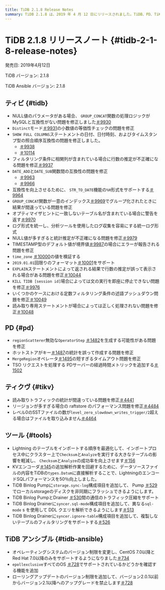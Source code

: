 ```yaml
---
title: TiDB 2.1.8 Release Notes
summary: TiDB 2.1.8 は、2019 年 4 月 12 日にリリースされました。TiDB、PD、TiKV、ツール、TiDB Ansible のさまざまなバグ修正と改善が含まれています。注目すべき修正には、MySQL との互換性の問題、不正確な統計推定、パフォーマンスの改善などがあります。このリリースでは、TiDB Binlog PumpとDrainerの新しい構成項目と機能も追加されています。さらに、TiDB Ansible には、オペレーティング システムのバージョン制限とローリング アップデートが導入されました。
---
```


# TiDB 2.1.8 リリースノート {#tidb-2-1-8-release-notes}

発売日: 2019年4月12日

TiDB バージョン: 2.1.8

TiDB Ansible バージョン: 2.1.8

## ティビ {#tidb}

-   NULL値のパラメータがある場合、 `GROUP_CONCAT`関数の処理ロジックがMySQLと互換性がない問題を修正しました[＃9930](https://github.com/pingcap/tidb/pull/9930)
-   `Distinct`モード[＃9931](https://github.com/pingcap/tidb/pull/9931)の小数値の等価性チェックの問題を修正
-   `SHOW FULL COLUMNS`ステートメントの日付、日付時刻、およびタイムスタンプ型の照合順序互換性の問題を修正しました。
    -   [＃9938](https://github.com/pingcap/tidb/pull/9938)
    -   [＃10114](https://github.com/pingcap/tidb/pull/10114)
-   フィルタリング条件に相関列が含まれている場合に行数の推定が不正確になる問題を修正[＃9937](https://github.com/pingcap/tidb/pull/9937)
-   `DATE_ADD`と`DATE_SUB`関数間の互換性の問題を修正
    -   [＃9963](https://github.com/pingcap/tidb/pull/9963)
    -   [＃9966](https://github.com/pingcap/tidb/pull/9966)
-   互換性を向上させるために、 `STR_TO_DATE`機能の`%H`形式をサポートする[＃9964](https://github.com/pingcap/tidb/pull/9964)
-   `GROUP_CONCAT`関数が一意のインデックス[＃9969](https://github.com/pingcap/tidb/pull/9969)でグループ化されたときに結果が間違っている問題を修正
-   オプティマイザヒントに一致しないテーブル名が含まれている場合に警告を返す[＃9970](https://github.com/pingcap/tidb/pull/9970)
-   ログ形式を統一し、分析ツールを使用したログ収集を容易にする統一ログ形式
-   NULL値が多すぎると統計推定が不正確になる問題を修正[＃9979](https://github.com/pingcap/tidb/pull/9979)
-   TIMESTAMP型のデフォルト値が境界値[＃9987](https://github.com/pingcap/tidb/pull/9987)の場合にエラーが報告される問題を修正
-   `time_zone` [＃10000](https://github.com/pingcap/tidb/pull/10000)の値を検証する
-   `2019.01.01`回限りのフォーマット[＃10001](https://github.com/pingcap/tidb/pull/10001)をサポート
-   `EXPLAIN`ステートメントによって返される結果で行数の推定が誤って表示される場合がある問題を修正[＃10044](https://github.com/pingcap/tidb/pull/10044)
-   `KILL TIDB [session id]`場合によっては文の実行を即座に停止できない問題を修正[＃9976](https://github.com/pingcap/tidb/pull/9976)
-   いくつかのケースにおける定数フィルタリング条件の述語プッシュダウン問題を修正[＃10049](https://github.com/pingcap/tidb/pull/10049)
-   読み取り専用ステートメントが場合によっては正しく処理されない問題を修正[＃10048](https://github.com/pingcap/tidb/pull/10048)

## PD {#pd}

-   `regionScatterer`無効な`OperatorStep` [＃1482](https://github.com/pingcap/pd/pull/1482)を生成する可能性がある問題を修正
-   ホットストアがキー[＃1487](https://github.com/pingcap/pd/pull/1487)の統計を誤って作成する問題を修正
-   `MergeRegion`オペレータ[＃1495](https://github.com/pingcap/pd/pull/1495)の短すぎるタイムアウト問題を修正
-   TSO リクエストを処理する PDサーバーの経過時間メトリックを追加する[＃1502](https://github.com/pingcap/pd/pull/1502)

## ティクヴ {#tikv}

-   読み取りトラフィックの統計が間違っている問題を修正[＃4441](https://github.com/tikv/tikv/pull/4441)
-   リージョンが多すぎる場合の raftstore のパフォーマンス問題を修正[＃4484](https://github.com/tikv/tikv/pull/4484)
-   レベル0のSSTファイルの数が`level_zero_slowdown_writes_trigger/2`超える場合はファイルを取り込みません[＃4464](https://github.com/tikv/tikv/pull/4464)

## ツール {#tools}

-   Lightning のテーブルをインポートする順序を最適化して、インポートプロセス中にクラスター上で`Checksum`と`Analyze`を実行する大きなテーブルの影響を軽減し、 `Checksum`と`Analyze`の成功率を向上させます[＃156](https://github.com/pingcap/tidb-lightning/pull/156)
-   KVエンコーダ[＃145](https://github.com/pingcap/tidb-lightning/pull/145)の追加解析作業を回避するために、データソースファイルの内容をTiDBの`types.Datum`に直接解析することで、LightningのエンコードSQLパフォーマンスを50％向上しました。
-   TiDB Binlog Pumpに`storage.sync-log`構成項目を追加して、 Pump [＃529](https://github.com/pingcap/tidb-binlog/pull/529)でローカルstorageのディスクを非同期にフラッシュできるようにします。
-   TiDB Binlog PumpとDrainer [＃530](https://github.com/pingcap/tidb-binlog/pull/530)間の通信のトラフィック圧縮をサポート
-   TiDB Binlog Drainerに`syncer.sql-mode`構成項目を追加して、異なる`sql-mode` s を使用して DDL クエリを解析できるようにします[＃513](https://github.com/pingcap/tidb-binlog/pull/513)
-   TiDB Binlog Drainerに`syncer.ignore-table`構成項目を追加して、複製しないテーブルのフィルタリングをサポートする[＃526](https://github.com/pingcap/tidb-binlog/pull/526)

## TiDB アンシブル {#tidb-ansible}

-   オペレーティングシステムのバージョン制限を変更し、CentOS 7.0以降とRed Hat 7.0以降のみをサポートするようになりました[＃734](https://github.com/pingcap/tidb-ansible/pull/734)
-   `epollexclusive`すべてのOS [＃728](https://github.com/pingcap/tidb-ansible/pull/728)でサポートされているかどうかを確認する機能を追加
-   ローリングアップデートのバージョン制限を追加して、バージョン2.0.1以前からバージョン2.1以降へのアップグレードを禁止します[＃728](https://github.com/pingcap/tidb-ansible/pull/728)
